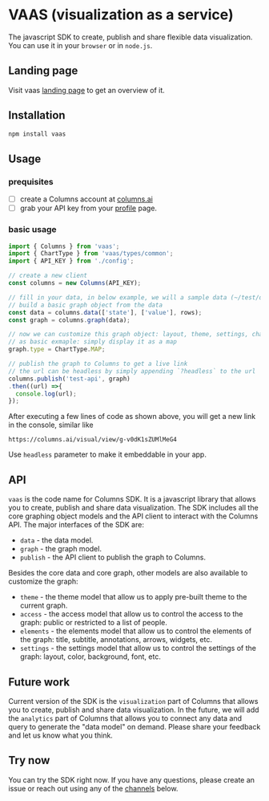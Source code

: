 # VAAS (visualization as a service)
The javascript SDK to create, publish and share flexible data visualization.
You can use it in your `browser` or in `node.js`.

## Landing page
Visit vaas [landing page](https://columns.ai/dev) to get an overview of it.

## Installation
```bash
npm install vaas
```

## Usage
### prequisites
- [ ] create a Columns account at [columns.ai](https://columns.ai)
- [ ] grab your API key from your [profile](https://columns.ai/profile) page.

### basic usage
```javascript
import { Columns } from 'vaas';
import { ChartType } from 'vaas/types/common';
import { API_KEY } from './config';

// create a new client
const columns = new Columns(API_KEY);

// fill in your data, in below example, we will a sample data (~/test/data.json)
// build a basic graph object from the data
const data = columns.data(['state'], ['value'], rows);
const graph = columns.graph(data);

// now we can customize this graph object: layout, theme, settings, chart type, etc.
// as basic exmaple: simply display it as a map
graph.type = ChartType.MAP;

// publish the graph to Columns to get a live link
// the url can be headless by simply appending `?headless` to the url
columns.publish('test-api', graph)
.then((url) =>{
  console.log(url);
});
```

After executing a few lines of code as shown above, you will get a new link in the console, similar like 
```shell
https://columns.ai/visual/view/g-v0dK1sZUMlMeG4
```
Use `headless` parameter to make it embeddable in your app.

## API
`vaas` is the code name for Columns SDK. It is a javascript library that allows you to create, publish and share data visualization.
The SDK includes all the core graphing object models and the API client to interact with the Columns API.
The major interfaces of the SDK are:
- `data` - the data model.
- `graph` - the graph model.
- `publish` - the API client to publish the graph to Columns.


Besides the core data and core graph, other models are also available to customize the graph:
- `theme` - the theme model that allow us to apply pre-built theme to the current graph.
- `access` - the access model that allow us to control the access to the graph: public or restricted to a list of people.
- `elements` - the elements model that allow us to control the elements of the graph: title, subtitle, annotations, arrows, widgets, etc.
- `settings` - the settings model that allow us to control the settings of the graph: layout, color, background, font, etc.


## Future work
Current version of the SDK is the `visualization` part of Columns that allows you to create, publish and share data visualization.
In the future, we will add the `analytics` part of Columns that allows you to connect any data and query to generate the "data model" on demand.
Please share your feedback and let us know what you think.

## Try now
You can try the SDK right now. If you have any questions, please create an issue or reach out using any of the [channels](https://columns.ai/contact) below.
